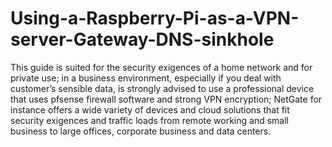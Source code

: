 # Using-a-Raspberry-Pi-as-a-VPN-server-Gateway-DNS-sinkhole
This guide is suited for the security exigences of a home network and for private use; in a business environment, especially if you deal with customer’s sensible data, is strongly advised to use a professional device that uses pfsense firewall software and strong VPN encryption; NetGate for instance offers a wide variety of devices and cloud solutions that fit security exigences and traffic loads from remote working and small business to large offices, corporate business and data centers.
